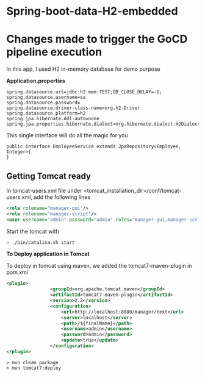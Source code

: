 # Spring-boot-data-H2-embedded
# Changes made to trigger the GoCD pipeline execution

In this app, I used H2 in-memory database for demo purpose

**Application.properties**

```
spring.datasource.url=jdbc:h2:mem:TEST;DB_CLOSE_DELAY=-1;
spring.datasource.username=sa
spring.datasource.password=
spring.datasource.driver-class-name=org.h2.Driver
spring.datasource.platform=h2
spring.jpa.hibernate.ddl-auto=none
spring.jpa.properties.hibernate.dialect=org.hibernate.dialect.H2Dialect
```

This single interface will do all the magic for you

```
public interface EmployeeService extends JpaRepository<Employee, Integer>{
}
```

## Getting Tomcat ready

In tomcat-users.xml file under <tomcat_installation_dir>/conf/tomcat-users.xml, add the following lines

```xml
<role rolename="manager-gui"/>
<role rolename="manager-script"/>
<user username="admin" password="admin" roles="manager-gui,manager-script"/>
```

Start the tomcat with

```sh
> ./bin/catalina.sh start
```

**To Deploy application in Tomcat**

To deploy in tomcat using maven, we added the tomcat7-maven-plugin in pom.xml

```xml
<plugin>
				<groupId>org.apache.tomcat.maven</groupId>
				<artifactId>tomcat7-maven-plugin</artifactId>
				<version>2.2</version>
				<configuration>
					<url>http://localhost:8080/manager/text</url>
					<server>localhost</server>
					<path>/${finalName}</path>
					<username>admin</username>
					<password>admin</password>
					<update>true</update>
				</configuration>
</plugin>
```

```
> mvn clean package
> mvn tomcat7:deploy
```



